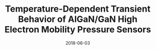 ---
title: "Temperature-Dependent Transient Behavior of AlGaN/GaN High Electron Mobility Pressure Sensors"
collection: publications
permalink: /publication/2018-06-03-Pressure_3
date: 2018-06-03
venue: 'Solid-State Sensors, Actuators and Microsystems Workshop'
citation: 'Chapin, C.A., Dowling, K.M., Phan, H.P., Chen, R., and Senesky, D.G. ,&quot;Temperature-Dependent Transient Behavior of AlGaN/GaN High Electron Mobility Pressure Sensors,&quot; In Proceedings of Solid-State Sensors, Actuators and Microsystems Workshop, Hilton Head, SC, 2018.'
category: 'Pressure'
---